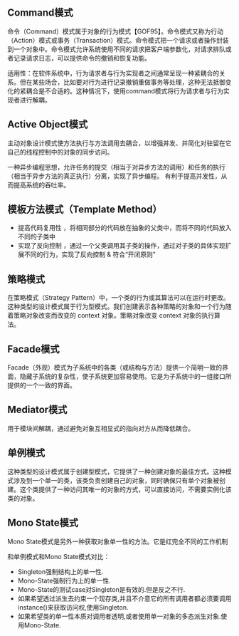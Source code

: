 ## Command模式
命令（Command）模式属于对象的行为模式【GOF95】。命令模式又称为行动（Action）模式或事务（Transaction）模式。命令模式把一个请求或者操作封装到一个对象中。命令模式允许系统使用不同的请求把客户端参数化，对请求排队或者记录请求日志，可以提供命令的撤销和恢复功能。

适用性：在软件系统中，行为请求者与行为实现者之间通常呈现一种紧耦合的关系。但在某些场合，比如要对行为进行记录撤销重做事务等处理，这种无法抵御变化的紧耦合是不合适的。这种情况下，使用command模式将行为请求者与行为实现者进行解耦。

## Active Object模式
主动对象设计模式使方法执行与方法调用去耦合，以增强并发、并简化对驻留在它自己的线程控制中的对象的同步访问。

一种异步编程思想，允许任务的提交（相当于对异步方法的调用）和任务的执行（相当于异步方法的真正执行）分离，实现了异步编程。
有利于提高并发性，从而提高系统的吞吐率。

## 模板方法模式（Template Method）
* 提高代码复用性 ，将相同部分的代码放在抽象的父类中，而将不同的代码放入不同的子类中
* 实现了反向控制 ，通过一个父类调用其子类的操作，通过对子类的具体实现扩展不同的行为，实现了反向控制 & 符合“开闭原则”

## 策略模式
在策略模式（Strategy Pattern）中，一个类的行为或其算法可以在运行时更改。这种类型的设计模式属于行为型模式。我们创建表示各种策略的对象和一个行为随着策略对象改变而改变的 context 对象。策略对象改变 context 对象的执行算法。

## Facade模式
Facade（外观）模式为子系统中的各类（或结构与方法）提供一个简明一致的界面，隐藏子系统的复杂性，使子系统更加容易使用。它是为子系统中的一组接口所提供的一个一致的界面。

## Mediator模式
用于模块间解耦，通过避免对象互相显式的指向对方从而降低耦合。

## 单例模式
这种类型的设计模式属于创建型模式，它提供了一种创建对象的最佳方式。这种模式涉及到一个单一的类，该类负责创建自己的对象，同时确保只有单个对象被创建。这个类提供了一种访问其唯一的对象的方式，可以直接访问，不需要实例化该类的对象。

## Mono State模式
Mono State模式是另外一种获取对象单一性的方法。它是红完全不同的工作机制

和单例模式和Mono State模式对比：

* Singleton强制结构上的单一性.
* Mono-State强制行为上的单一性.
* Mono-State的测试case对Singleton是有效的.但是反之不行.
* 如果希望透过派生去约束一个现存类,并且不介意它的所有调用者都必须要调用instance()来获取访问权,使用Singleton.
* 如果希望类的单一性本质对调用者透明,或者使用单一对象的多态派生对象.使用Mono-State.